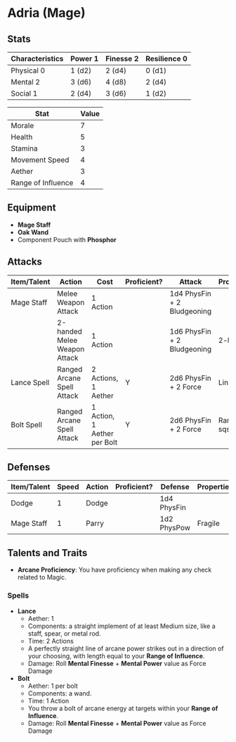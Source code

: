 # Adria (Mage)

## Stats

| Characteristics | Power 1 | Finesse 2 | Resilience 0 |
| --------------- | ------- | --------- | ------------ |
| Physical 0      | 1 (d2)  | 2 (d4)    | 0 (d1)       |
| Mental 2        | 3 (d6)  | 4 (d8)    | 2 (d4)       |
| Social 1        | 2 (d4)  | 3 (d6)    | 1 (d2)       |

| Stat               | Value |
| ------------------ | ----- |
| Morale             | 7     |
| Health             | 5     |
| Stamina            | 3     |
| Movement Speed     | 4     |
| Aether             | 3     |
| Range of Influence | 4     |

## Equipment

* **Mage Staff**
* **Oak Wand**
* Component Pouch with **Phosphor**

## Attacks

| Item/Talent     | Action                       | Cost                        | Proficient? | Attack                      | Properties   |
| --------------- | ---------------------------- | --------------------------- | ----------- | --------------------------- | ------------ |
| Mage Staff      | Melee Weapon Attack          | 1 Action                    |             | 1d4 PhysFin + 2 Bludgeoning |              |
|                 | 2-handed Melee Weapon Attack | 1 Action                    |             | 1d6 PhysFin + 2 Bludgeoning | 2-handed     |
| Lance Spell     | Ranged Arcane Spell Attack   | 2 Actions, 1 Aether         | Y           | 2d6 PhysFin + 2 Force       | Line 4 sqs   |
| Bolt  Spell     | Ranged Arcane Spell Attack   | 1 Action, 1 Aether per Bolt | Y           | 2d6 PhysFin + 2 Force       | Range 4 sqs  |


## Defenses

| Item/Talent | Speed | Action | Proficient? | Defense     | Properties |
| ----------- | ----- | ------ | ----------- | ----------- | ---------- |
| Dodge       | 1     | Dodge  |             | 1d4 PhysFin |            |
| Mage Staff  | 1     | Parry  |             | 1d2 PhysPow | Fragile    |

## Talents and Traits

* **Arcane Proficiency**: You have proficiency when making any check related to Magic.

### Spells

* **Lance**
    * Aether: 1
    * Components: a straight implement of at least Medium size, like a staff, spear, or metal rod.
    * Time: 2 Actions
    * A perfectly straight line of arcane power strikes out in a direction of your choosing, with length equal to your **Range of Influence**.
    * Damage: Roll **Mental Finesse** + **Mental Power** value as Force Damage
* **Bolt**
    * Aether: 1 per bolt
    * Components: a wand.
    * Time: 1 Action
    * You throw a bolt of arcane energy at targets within your **Range of Influence**.
    * Damage: Roll **Mental Finesse** + **Mental Power** value as Force Damage
